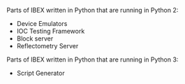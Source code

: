 Parts of IBEX written in Python that are running in Python 2:

* Device Emulators
* IOC Testing Framework
* Block server
* Reflectometry Server

Parts of IBEX written in Python that are running in Python 3:

* Script Generator